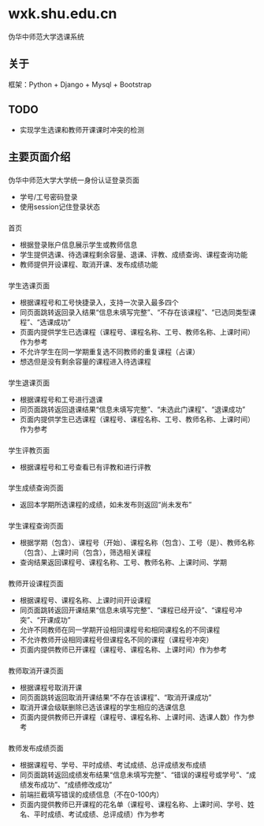# wxk.shu.edu.cn

伪华中师范大学选课系统

## 关于

框架：Python + Django + Mysql + Bootstrap

## TODO

- 实现学生选课和教师开课课时冲突的检测

## 主要页面介绍

###

伪华中师范大学大学统一身份认证登录页面

- 学号/工号密码登录
- 使用session记住登录状态

###

首页

- 根据登录账户信息展示学生或教师信息
- 学生提供选课、待选课程剩余容量、退课、评教、成绩查询、课程查询功能
- 教师提供开设课程、取消开课、发布成绩功能


### 

学生选课页面

- 根据课程号和工号快捷录入，支持一次录入最多四个
- 同页面跳转返回录入结果“信息未填写完整”、“不存在该课程”、“已选同类型课程”、“选课成功”
- 页面内提供学生已选课程（课程号、课程名称、工号、教师名称、上课时间）作为参考
- 不允许学生在同一学期重复选不同教师的重复课程（占课）
- 想选但是没有剩余容量的课程进入待选课程


### 

学生退课页面

- 根据课程号和工号进行退课
- 同页面跳转返回退课结果“信息未填写完整”、“未选此门课程”、“退课成功”
- 页面内提供学生已选课程（课程号、课程名称、工号、教师名称、上课时间）作为参考

### 

学生评教页面

- 根据课程号和工号查看已有评教和进行评教


### 

学生成绩查询页面

- 返回本学期所选课程的成绩，如未发布则返回“尚未发布”


### 

学生课程查询页面

- 根据学期（包含）、课程号（开始）、课程名称（包含）、工号（是）、教师名称（包含）、上课时间（包含），筛选相关课程
- 查询结果返回课程号、课程名称、工号、教师名称、上课时间、学期


###

教师开设课程页面

- 根据课程号、课程名称、上课时间开设课程
- 同页面跳转返回开课结果“信息未填写完整”、“课程已经开设”、“课程号冲突”、“开课成功”
- 允许不同教师在同一学期开设相同课程号和相同课程名的不同课程
- 不允许教师开设相同课程号但课程名不同的课程（课程号冲突）
- 页面内提供教师已开课程（课程号、课程名称、上课时间）作为参考


### 

教师取消开课页面

- 根据课程号取消开课
- 同页面跳转返回取消开课结果“不存在该课程”、“取消开课成功”
- 取消开课会级联删除已选该课程的学生相应的选课信息
- 页面内提供教师已开课程（课程号、课程名称、上课时间、选课人数）作为参考


### 

教师发布成绩页面

- 根据课程号、学号、平时成绩、考试成绩、总评成绩发布成绩
- 同页面跳转返回成绩发布结果“信息未填写完整”、“错误的课程号或学号”、“成绩发布成功”、“成绩修改成功”
- 前端拦截填写错误的成绩信息（不在0-100内）
- 页面内提供教师已开课程的花名单（课程号、课程名称、上课时间、学号、姓名、平时成绩、考试成绩、总评成绩）作为参考
